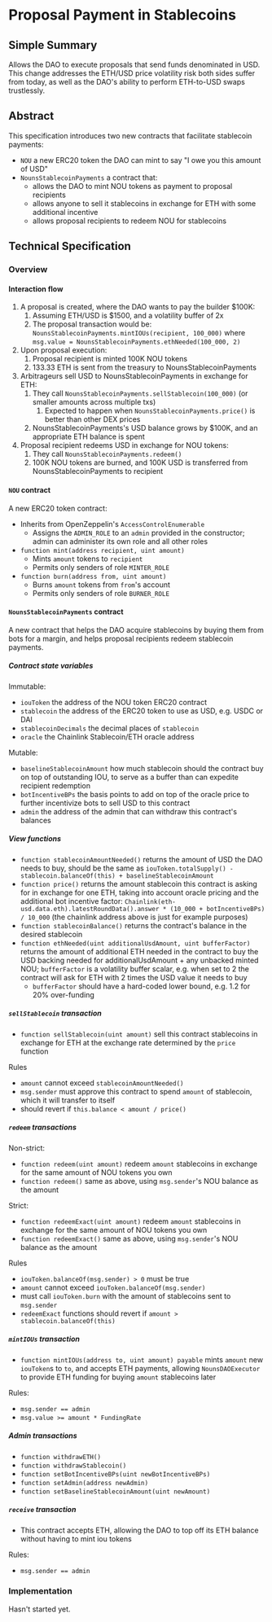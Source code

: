 # Proposal Payment in Stablecoins

## Simple Summary

Allows the DAO to execute proposals that send funds denominated in USD. This change addresses the ETH/USD price volatility risk both sides suffer from today, as well as the DAO's ability to perform ETH-to-USD swaps trustlessly.

## Abstract

This specification introduces two new contracts that facilitate stablecoin payments:

- `NOU` a new ERC20 token the DAO can mint to say "I owe you this amount of USD"
- `NounsStablecoinPayments` a contract that:
  - allows the DAO to mint NOU tokens as payment to proposal recipients
  - allows anyone to sell it stablecoins in exchange for ETH with some additional incentive
  - allows proposal recipients to redeem NOU for stablecoins

## Technical Specification

### Overview

#### Interaction flow

1. A proposal is created, where the DAO wants to pay the builder $100K:
   1. Assuming ETH/USD is $1500, and a volatility buffer of 2x
   2. The proposal transaction would be:
      `NounsStablecoinPayments.mintIOUs(recipient, 100_000)`
      where `msg.value = NounsStablecoinPayments.ethNeeded(100_000, 2)`
2. Upon proposal execution:
   1. Proposal recipient is minted 100K NOU tokens
   2. 133.33 ETH is sent from the treasury to NounsStablecoinPayments
3. Arbitrageurs sell USD to NounsStablecoinPayments in exchange for ETH:
   1. They call `NounsStablecoinPayments.sellStablecoin(100_000)` (or smaller amounts across multiple txs)
      1. Expected to happen when `NounsStablecoinPayments.price()` is better than other DEX prices
   2. NounsStablecoinPayments's USD balance grows by $100K, and an appropriate ETH balance is spent
4. Proposal recipient redeems USD in exchange for NOU tokens:
   1. They call `NounsStablecoinPayments.redeem()`
   2. 100K NOU tokens are burned, and 100K USD is transferred from NounsStablecoinPayments to recipient

#### `NOU` contract

A new ERC20 token contract:

- Inherits from OpenZeppelin's `AccessControlEnumerable`
  - Assigns the `ADMIN_ROLE` to an `admin` provided in the constructor; admin can administer its own role and all other roles
- `function mint(address recipient, uint amount)`
  - Mints `amount` tokens to `recipient`
  - Permits only senders of role `MINTER_ROLE`
- `function burn(address from, uint amount)`
  - Burns `amount` tokens from `from`'s account
  - Permits only senders of role `BURNER_ROLE`

#### `NounsStablecoinPayments` contract

A new contract that helps the DAO acquire stablecoins by buying them from bots for a margin, and helps proposal recipients redeem stablecoin payments.

##### Contract state variables

Immutable:

- `iouToken` the address of the NOU token ERC20 contract
- `stablecoin` the address of the ERC20 token to use as USD, e.g. USDC or DAI
- `stablecoinDecimals` the decimal places of `stablecoin`
- `oracle` the Chainlink Stablecoin/ETH oracle address

Mutable:

- `baselineStablecoinAmount` how much stablecoin should the contract buy on top of outstanding IOU, to serve as a buffer than can expedite recipient redemption
- `botIncentiveBPs` the basis points to add on top of the oracle price to further incentivize bots to sell USD to this contract
- `admin` the address of the admin that can withdraw this contract's balances

##### View functions

- `function stablecoinAmountNeeded()` returns the amount of USD the DAO needs to buy, should be the same as `iouToken.totalSupply() - stablecoin.balanceOf(this) + baselineStablecoinAmount`
- `function price()` returns the amount stablecoin this contract is asking for in exchange for one ETH, taking into account oracle pricing and the additional bot incentive factor: `Chainlink(eth-usd.data.eth).latestRoundData().answer * (10_000 + botIncentiveBPs) / 10_000` (the chainlink address above is just for example purposes)
- `function stablecoinBalance()` returns the contract's balance in the desired stablecoin
- `function ethNeeded(uint additionalUsdAmount, uint bufferFactor)` returns the amount of additional ETH needed in the contract to buy the USD backing needed for additionalUsdAmount + any unbacked minted NOU; `bufferFactor` is a volatility buffer scalar, e.g. when set to 2 the contract will ask for ETH with 2 times the USD value it needs to buy
  - `bufferFactor` should have a hard-coded lower bound, e.g. 1.2 for 20% over-funding

##### `sellStablecoin` transaction

- `function sellStablecoin(uint amount)` sell this contract stablecoins in exchange for ETH at the exchange rate determined by the `price` function

Rules

- `amount` cannot exceed `stablecoinAmountNeeded()`
- `msg.sender` must approve this contract to spend `amount` of stablecoin, which it will transfer to itself
- should revert if `this.balance < amount / price()`

##### `redeem` transactions

Non-strict:

- `function redeem(uint amount)` redeem `amount` stablecoins in exchange for the same amount of NOU tokens you own
- `function redeem()` same as above, using `msg.sender`'s NOU balance as the amount

Strict:

- `function redeemExact(uint amount)` redeem `amount` stablecoins in exchange for the same amount of NOU tokens you own
- `function redeemExact()` same as above, using `msg.sender`'s NOU balance as the amount

Rules

- `iouToken.balanceOf(msg.sender) > 0` must be true
- `amount` cannot exceed `iouToken.balanceOf(msg.sender)`
- must call `iouToken.burn` with the amount of stablecoins sent to `msg.sender`
- `redeemExact` functions should revert if `amount > stablecoin.balanceOf(this)`

##### `mintIOUs` transaction

- `function mintIOUs(address to, uint amount) payable` mints `amount` new `iouToken`s to `to`, and accepts ETH payments, allowing `NounsDAOExecutor` to provide ETH funding for buying `amount` stablecoins later

Rules:

- `msg.sender == admin`
- `msg.value >= amount * FundingRate`

##### Admin transactions

- `function withdrawETH()`
- `function withdrawStablecoin()`
- `function setBotIncentiveBPs(uint newBotIncentiveBPs)`
- `function setAdmin(address newAdmin)`
- `function setBaselineStablecoinAmount(uint newAmount)`

##### `receive` transaction

- This contract accepts ETH, allowing the DAO to top off its ETH balance without having to mint iou tokens

Rules:

- `msg.sender == admin`

### Implementation

Hasn't started yet.
